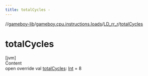 ```yaml
---
title: totalCycles -
---
```

//[gameboy-lib](../../index.md)/[gameboy.cpu.instructions.loads](../index.md)/[LD_rr_r](index.md)/[totalCycles](total-cycles.md)



# totalCycles  
[jvm]  
Content  
open override val [totalCycles](total-cycles.md): [Int](https://kotlinlang.org/api/latest/jvm/stdlib/kotlin/-int/index.html) = 8  



